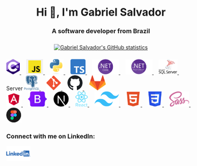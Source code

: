 <h1 align="center">Hi 👋, I'm Gabriel Salvador</h1>
<h3 align="center">A software developer from Brazil</h3>

###

<div align="center">
    <a href="https://github.com/ogabrielsalvador/github-readme-stats" target="_blank" rel="noreferrer">
        <img
          align="center"
          src="https://github-readme-stats-ogabrielsalvador.vercel.app/api?username=ogabrielsalvador&show_icons=true&hide_border=true&hide=issues,stars&show=reviews,discussions_started,discussions_answered,prs_merged,prs_merged_percentage&theme=highcontrast&hide_rank=true"
          alt="Gabriel Salvador's GitHub statistics" />
    </a>
</div>

###

<div class="section">
    <a href="https://www.w3schools.com/cs" target="_blank" rel="noreferrer">
        <img src="/images/csharp.png" alt="C# logo" height="40" />
    </a>
    <img width="10" />
    <a href="https://developer.mozilla.org/en-US/docs/Web/JavaScript" target="_blank" rel="noreferrer">
        <img src="/images/javascript.png" alt="JavaScript logo" height="40" />
    </a>
    <img width="10" />
    <a href="https://www.python.org" target="_blank" rel="noreferrer">
        <img src="/images/python.png" alt="Python logo" height="40" />
    </a>
    <img width="10" />
    <a href="https://www.typescriptlang.org" target="_blank" rel="noreferrer">
        <img src="/images/typescript.png" alt="TypeScript logo" height="40" />
    </a>
    <img width="10" />
    <a href="https://dotnet.microsoft.com/en-us/apps/aspnet" target="_blank" rel="noreferrer">
        <img src="/images/dotnet-core.png" alt=".NET Core logo" height="40" />
    </a>
    <img width="10" />
    <a href="https://dotnet.microsoft.com/en-us/learn/dotnet/what-is-dotnet-framework" target="_blank" rel="noreferrer">
        <img src="/images/dotnet-framework.png" alt=".NET Framework logo" height="40" />
    </a>
    <img width="10" />
    <a href="https://www.microsoft.com/en-us/sql-server" target="_blank" rel="noreferrer">
        <img src="/images/sql-server.png" alt="SQL Server logo" height="40" />
    </a>
    <img width="10" /> Server
    <a href="https://www.postgresql.org" target="_blank" rel="noreferrer">
        <img src="/images/postgresql.png" alt="PostgreSQL logo" height="40" />
    </a>
    <img width="10" />
    <a href="https://git-scm.com" target="_blank" rel="noreferrer">
        <img src="/images/git.png" alt="git logo" height="40" />
    </a>
    <img width="10" />
    <a href="https://docs.github.com/en/get-started/start-your-journey/about-github-and-git" target="_blank" rel="noreferrer">
        <img src="/images/github.svg" alt="github logo" height="40" />
    </a>
    <img width="10" />
    <a href="https://about.gitlab.com/" target="_blank" rel="noreferrer">
        <img src="/images/gitlab.svg" alt="gitlab logo" height="40" />
    </a>
</div>
<div class="section">
    <a href="https://angular.io" target="_blank" rel="noreferrer">
        <img src="/images/angular.png" alt="Angular logo" height="40" />
    </a>
    <img width="10" />
    <a href="https://getbootstrap.com" target="_blank" rel="noreferrer">
        <img src="/images/bootstrap.png" alt="Bootstrap logo" height="40" />
    </a>
    <img width="10" />
    <a href="https://nextjs.org" target="_blank" rel="noreferrer">
        <img src="/images/nextjs.png" alt="Next.js logo" height="40" />
    </a>
    <img width="10" />
    <a href="https://reactjs.org" target="_blank" rel="noreferrer">
        <img src="/images/react.png" alt="React logo" height="40" />
    </a>
    <img width="10" />
    <a href="https://tailwindcss.com" target="_blank" rel="noreferrer">
        <img src="/images/tailwind.png" alt="Tailwind CSS logo" height="40" />
    </a>
    <img width="10" />
    <a href="https://www.w3.org/html" target="_blank" rel="noreferrer">
        <img src="/images/html5.webp" alt="HTML5 logo" height="40" />
    </a>
    <img width="10" />
    <a href="https://www.w3schools.com/css" target="_blank" rel="noreferrer">
        <img src="/images/css3.png" alt="CSS3 logo" height="40" />
    </a>
    <img width="10" />
    <a href="https://sass-lang.com" target="_blank" rel="noreferrer">
        <img src="/images/sass.png" alt="Sass logo" height="40" />
    </a>
    <img width="10" />
    <a href="https://www.figma.com" target="_blank" rel="noreferrer">
        <img src="/images/figma.png" alt="Figma logo" height="40" />
    </a>
</div>

###

<h3>Connect with me on LinkedIn:</h3>
<div class="section">
    <a href="https://linkedin.com/in/ogabrielsalvador" target="_blank">
        <img src="/images/linkedin.png" alt="LinkedIn logo" height="40" />
    </a>
</div>